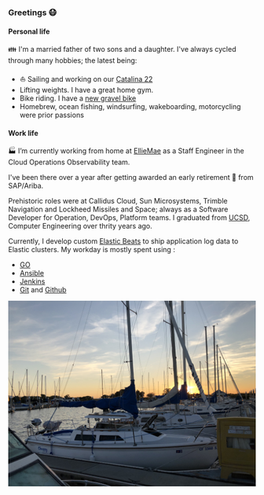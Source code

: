 ### Greetings :mask:

#### Personal life
:family: I'm a married father of two sons and a daughter.
I've always cycled through many hobbies; the latest being:
- :sailboat: Sailing and working on our [Catalina 22](http://sailingmagazine.net/article-1720-catalina-22.html)
- Lifting weights. I have a great home gym.
- Bike riding. I have a [new gravel bike](https://nsbikeusa.com/products/rag-2)
- Homebrew, ocean fishing, windsurfing, wakeboarding, motorcycling were prior passions

#### Work life
:factory: I’m currently working from home at [EllieMae](https://www.elliemae.com) as a Staff Engineer in the Cloud Operations Observability team.

  I've been there over a year after getting awarded an early retirement :bank: from SAP/Ariba.
  
  Prehistoric roles were at Callidus Cloud, Sun Microsystems, Trimble Navigation and Lockheed Missiles and Space; always as a Software Developer for Operation, DevOps, Platform teams. I graduated from [UCSD](https://ucsd.edu), Computer Engineering over thrity years ago.
  
  Currently, I develop custom [Elastic Beats](https://www.elastic.co/beats) to ship application log data to Elastic clusters. My workday is mostly spent using :
- [GO](https://golang.org)
- [Ansible](https://github.com/ansible/ansible)
- [Jenkins](https://www.jenkins.io)
- [Git](https://git-scm.com) and [Github](https://github.com)

![Chappy](https://github.com/richard-mauri/richard-mauri/blob/master/assets/img/catalina22.jpg)



<!--
**richard-mauri/richard-mauri** is a ✨ _special_ ✨ repository because its `README.md` (this file) appears on your GitHub profile.

Here are some ideas to get you started:

- 🔭 I’m currently working on ...
- 🌱 I’m currently learning ...
- 👯 I’m looking to collaborate on ...
- 🤔 I’m looking for help with ...
- 💬 Ask me about ...
- 📫 How to reach me: ...
- 😄 Pronouns: ...
- ⚡ Fun fact: ...
-->
